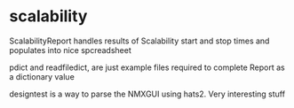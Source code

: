 # scalability

ScalabilityReport handles results of Scalability start and stop times and populates into nice spcreadsheet

pdict and readfiledict, are just example files required to complete Report as a dictionary value

designtest is a way to parse the NMXGUI using hats2. Very interesting stuff


